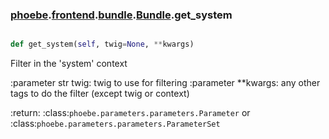 ### [phoebe](phoebe.md).[frontend](phoebe.frontend.md).[bundle](phoebe.frontend.bundle.md).[Bundle](phoebe.frontend.bundle.Bundle.md).get_system

```py

def get_system(self, twig=None, **kwargs)

```



Filter in the 'system' context

:parameter str twig: twig to use for filtering
:parameter **kwargs: any other tags to do the filter
    (except twig or context)

:return: :class:`phoebe.parameters.parameters.Parameter` or
    :class:`phoebe.parameters.parameters.ParameterSet`

